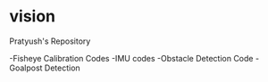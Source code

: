vision
======

Pratyush's Repository

-Fisheye Calibration Codes
-IMU codes
-Obstacle Detection Code
-Goalpost Detection
